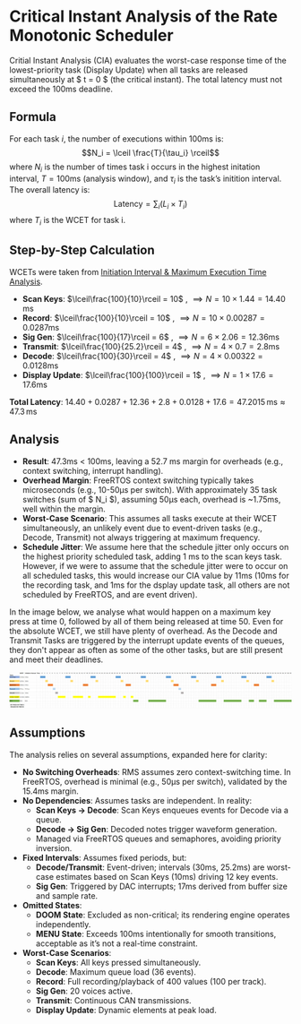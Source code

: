 # Critical Instant Analysis of the Rate Monotonic Scheduler

Critial Instant Analysis (CIA) evaluates the worst-case response time of the lowest-priority task (Display Update) when all tasks are released simultaneously at $ t = 0 $ (the critical instant). The total latency must not exceed the 100ms deadline.

## Formula

For each task $i$, the number of executions within 100ms is:
$$N_i = \lceil \frac{T}{\tau_i} \rceil$$
where $N_i$ is the number of times task i occurs in the highest initation interval, $T = 100\text{ms}$ (analysis window), and $\tau_i$ is the task’s initition interval. The overall latency is:
$$\text{Latency} = \sum_i (L_i \times T_i)$$
where $T_i$ is the WCET for task i.

## Step-by-Step Calculation

WCETs were taken from [Initiation Interval & Maximum Execution Time Analysis](doc/ii_met.md).

- **Scan Keys**:  $\lceil\frac{100}{10}\rceil = 10$ , $\implies N = 10 \times 1.44 = 14.40 \, \text{ms}$
- **Record**: $\lceil\frac{100}{10}\rceil = 10$ , $\implies N = 10 \times 0.00287 = 0.0287 \text{ms}$
- **Sig Gen**: $\lceil\frac{100}{17}\rceil = 6$ , $\implies N = 6 \times 2.06 = 12.36  \text{ms}$
- **Transmit**: $\lceil\frac{100}{25.2}\rceil = 4$ , $\implies N = 4 \times 0.7 = 2.8  \text{ms}$
- **Decode**: $\lceil\frac{100}{30}\rceil = 4$ , $\implies N = 4 \times 0.00322 = 0.0128 \text{ms}$
- **Display Update**: $\lceil\frac{100}{100}\rceil = 1$ , $\implies N = 1 \times 17.6 = 17.6  \text{ms}$

**Total Latency**:
$14.40 + 0.0287 + 12.36 + 2.8 + 0.0128 + 17.6 = 47.2015 \, \text{ms} \approx 47.3 \, \text{ms}$

## Analysis

- **Result**: 47.3ms < 100ms, leaving a 52.7 ms margin for overheads (e.g., context switching, interrupt handling).
- **Overhead Margin**: FreeRTOS context switching typically takes microseconds (e.g., 10-50µs per switch). With approximately 35 task switches (sum of $ N_i $), assuming 50µs each, overhead is ~1.75ms, well within the margin.
- **Worst-Case Scenario**: This assumes all tasks execute at their WCET simultaneously, an unlikely event due to event-driven tasks (e.g., Decode, Transmit) not always triggering at maximum frequency.
- **Schedule Jitter**: We assume here that the schedule jitter only occurs on the highest priority scheduled task, adding 1 ms to the scan keys task. However, if we were to assume that the schedule jitter were to occur on all scheduled tasks, this would increase our CIA value by 11ms (10ms for the recording task, and 1ms for the dsplay update task, all others are not scheduled by FreeRTOS, and are event driven).

In the image below, we analyse what would happen on a maximum key press at time 0, followed by all of them being released at time 50. Even for the absolute WCET, we still have plenty of overhead. As the Decode and Transmit Tasks are triggered by the interrupt update events of the queues, they don't appear as often as some of the other tasks, but are still present and meet their deadlines.

![CIA Gantt Chart](/Images/ES_CIA.png)

## Assumptions

The analysis relies on several assumptions, expanded here for clarity:

- **No Switching Overheads**: RMS assumes zero context-switching time. In FreeRTOS, overhead is minimal (e.g., 50µs per switch), validated by the 15.4ms margin.
- **No Dependencies**: Assumes tasks are independent. In reality:
  - **Scan Keys → Decode**: Scan Keys enqueues events for Decode via a queue.
  - **Decode → Sig Gen**: Decoded notes trigger waveform generation.
  - Managed via FreeRTOS queues and semaphores, avoiding priority inversion.
- **Fixed Intervals**: Assumes fixed periods, but:
  - **Decode/Transmit**: Event-driven; intervals (30ms, 25.2ms) are worst-case estimates based on Scan Keys (10ms) driving 12 key events.
  - **Sig Gen**: Triggered by DAC interrupts; 17ms derived from buffer size and sample rate.
- **Omitted States**:
  - **DOOM State**: Excluded as non-critical; its rendering engine operates independently.
  - **MENU State**: Exceeds 100ms intentionally for smooth transitions, acceptable as it’s not a real-time constraint.
- **Worst-Case Scenarios**:
  - **Scan Keys**: All keys pressed simultaneously.
  - **Decode**: Maximum queue load (36 events).
  - **Record**: Full recording/playback of 400 values (100 per track).
  - **Sig Gen**: 20 voices active.
  - **Transmit**: Continuous CAN transmissions.
  - **Display Update**: Dynamic elements at peak load.

<!-- Should also add a section on uncertainty in our system, can comment on how vectors are typically uncertain so we prallocate memory to them to reduce time complexity to O(n). (Probably goes in the data bit). -->
